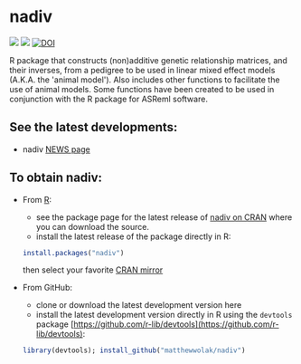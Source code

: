 # nadiv
[![](https://www.r-pkg.org/badges/version/nadiv)](https://cran.r-project.org/package=nadiv)
[![](https://cranlogs.r-pkg.org/badges/grand-total/nadiv)](https://cranlogs.r-pkg.org/badges/grand-total/nadiv)
[![DOI](https://zenodo.org/badge/33896065.svg)](https://zenodo.org/badge/latestdoi/33896065)



R package that constructs (non)additive genetic relationship matrices, and their inverses, from a pedigree to be used in linear mixed effect models (A.K.A. the 'animal model'). Also includes other functions to facilitate the use of animal models. Some functions have been created to be used in conjunction with the R package for ASReml software.

## See the latest developments:
 * nadiv [NEWS page](https://github.com/matthewwolak/nadiv/blob/master/NEWS.md)

## To obtain nadiv:
 * From [R](https://CRAN.R-project.org/):
   * see the package page for the latest release of [nadiv on CRAN](https://CRAN.R-project.org/package=nadiv) where you can download the source.
   * install the latest release of the package directly in R:
   ```R
   install.packages("nadiv")
   ```
   then select your favorite [CRAN mirror](https://CRAN.R-project.org/)
   
 * From GitHub:
   * clone or download the latest development version here
   * install the latest development version directly in R using the `devtools` package [https://github.com/r-lib/devtools](https://github.com/r-lib/devtools):
   ```R
   library(devtools); install_github("matthewwolak/nadiv")
   ```

